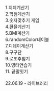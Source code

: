 1.지폐계산기 <br>
2.학점계산기 <br>
3.숫자맞추기 게임 <br>
4.환율계산기 <br>
5.BMI계산기 <br>
6.randomColor테이블 <br>
7.디데이계산기 <br>
8.구구단 <br>
9.로또추첨기 <br>
10.영타연습기 <br>
11. 끝말잇기 <br>
<br>
22.06.19 - 라이브러리 
